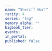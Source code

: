```yaml
---
name: "Sheriff Worf"
rarity: 4
series: "tng"
memory_alpha: ""
bigbook_tier:
events:
in_portal:
published: false
---
```


